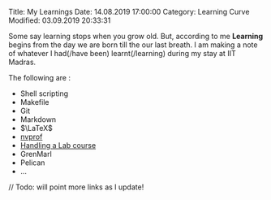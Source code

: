 Title: My Learnings
Date: 14.08.2019 17:00:00
Category: Learning Curve
Modified: 03.09.2019 20:33:31

Some say learning stops when you grow old. But, according to me 
**Learning**  begins from the day we are born till the our last breath. 
I am making a note of whatever I had(/have been) learnt(/learning) 
during my stay at IIT Madras.  

The following are :

- Shell scripting
- Makefile
- Git 
- Markdown
- $\LaTeX$
- [nvprof](https://gist.github.com/mrprajesh/352cbe661ee27a6b4627ae72d89479e6)
- [Handling a Lab course]({filename}/learn/labHacker.md)
- GrenMarl
- Pelican
- ...

 // Todo: will point more links as I update!
